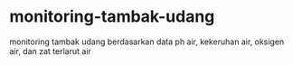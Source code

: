 # monitoring-tambak-udang
monitoring tambak udang berdasarkan data ph air, kekeruhan air, oksigen air, dan zat terlarut air
